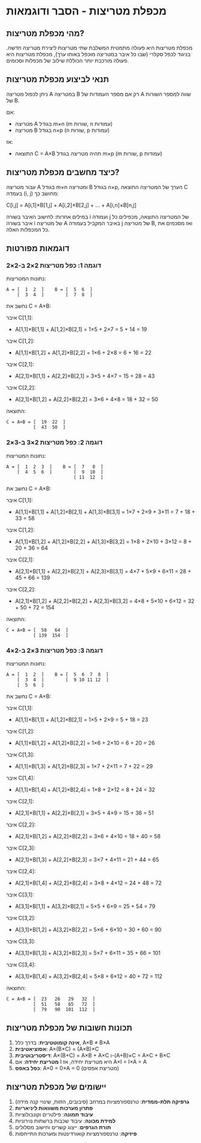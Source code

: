 # מכפלת מטריצות - הסבר ודוגמאות

## מהי מכפלת מטריצות?

מכפלת מטריצות היא פעולה מתמטית המשלבת שתי מטריצות ליצירת מטריצה חדשה. בניגוד לכפל סקלרי (שבו כל איבר במטריצה מוכפל באותו ערך), מכפלת מטריצות היא פעולה מורכבת יותר הכוללת שילוב של מכפלות וסכומים.

## תנאי לביצוע מכפלת מטריצות

ניתן לכפול מטריצה A במטריצה B רק אם מספר העמודות של A שווה למספר השורות של B.

אם:
- מטריצה A בגודל m×n (m שורות, n עמודות)
- מטריצה B בגודל n×p (n שורות, p עמודות)

אז:
- התוצאה C = A×B תהיה מטריצה בגודל m×p (m שורות, p עמודות)

## כיצד מחשבים מכפלת מטריצות?

עבור מטריצה A בגודל m×n ומטריצה B בגודל n×p, הערך של המטריצה התוצאה C בעמדה (i, j) מחושב כך:

C[i,j] = A[i,1]×B[1,j] + A[i,2]×B[2,j] + ... + A[i,n]×B[n,j]

במילים אחרות: לחישוב האיבר בשורה i ועמודה j של המטריצה התוצאה, מכפילים כל איבר בשורה i של מטריצה A באיבר המקביל בעמודה j של מטריצה B, ואז מסכמים את כל המכפלות האלה.

## דוגמאות מפורטות

### דוגמה 1: כפל מטריצות 2×2 ב-2×2

נתונות המטריצות:

```
A = [  1  2  ]    B = [  5  6  ]
    [  3  4  ]        [  7  8  ]
```

נחשב את C = A×B:

איבר C[1,1]:
- A[1,1]×B[1,1] + A[1,2]×B[2,1] = 1×5 + 2×7 = 5 + 14 = 19

איבר C[1,2]:
- A[1,1]×B[1,2] + A[1,2]×B[2,2] = 1×6 + 2×8 = 6 + 16 = 22

איבר C[2,1]:
- A[2,1]×B[1,1] + A[2,2]×B[2,1] = 3×5 + 4×7 = 15 + 28 = 43

איבר C[2,2]:
- A[2,1]×B[1,2] + A[2,2]×B[2,2] = 3×6 + 4×8 = 18 + 32 = 50

התוצאה:
```
C = A×B = [  19  22  ]
          [  43  50  ]
```

### דוגמה 2: כפל מטריצות 2×3 ב-3×2

נתונות המטריצות:

```
A = [  1  2  3  ]    B = [  7   8  ]
    [  4  5  6  ]        [  9  10  ]
                         [ 11  12  ]
```

נחשב את C = A×B:

איבר C[1,1]:
- A[1,1]×B[1,1] + A[1,2]×B[2,1] + A[1,3]×B[3,1] = 1×7 + 2×9 + 3×11 = 7 + 18 + 33 = 58

איבר C[1,2]:
- A[1,1]×B[1,2] + A[1,2]×B[2,2] + A[1,3]×B[3,2] = 1×8 + 2×10 + 3×12 = 8 + 20 + 36 = 64

איבר C[2,1]:
- A[2,1]×B[1,1] + A[2,2]×B[2,1] + A[2,3]×B[3,1] = 4×7 + 5×9 + 6×11 = 28 + 45 + 66 = 139

איבר C[2,2]:
- A[2,1]×B[1,2] + A[2,2]×B[2,2] + A[2,3]×B[3,2] = 4×8 + 5×10 + 6×12 = 32 + 50 + 72 = 154

התוצאה:
```
C = A×B = [  58   64  ]
          [ 139  154  ]
```

### דוגמה 3: כפל מטריצות 3×2 ב-2×4

נתונות המטריצות:

```
A = [  1  2  ]    B = [  5  6  7  8  ]
    [  3  4  ]        [  9 10 11 12  ]
    [  5  6  ]
```

נחשב את C = A×B:

איבר C[1,1]:
- A[1,1]×B[1,1] + A[1,2]×B[2,1] = 1×5 + 2×9 = 5 + 18 = 23

איבר C[1,2]:
- A[1,1]×B[1,2] + A[1,2]×B[2,2] = 1×6 + 2×10 = 6 + 20 = 26

איבר C[1,3]:
- A[1,1]×B[1,3] + A[1,2]×B[2,3] = 1×7 + 2×11 = 7 + 22 = 29

איבר C[1,4]:
- A[1,1]×B[1,4] + A[1,2]×B[2,4] = 1×8 + 2×12 = 8 + 24 = 32

איבר C[2,1]:
- A[2,1]×B[1,1] + A[2,2]×B[2,1] = 3×5 + 4×9 = 15 + 36 = 51

איבר C[2,2]:
- A[2,1]×B[1,2] + A[2,2]×B[2,2] = 3×6 + 4×10 = 18 + 40 = 58

איבר C[2,3]:
- A[2,1]×B[1,3] + A[2,2]×B[2,3] = 3×7 + 4×11 = 21 + 44 = 65

איבר C[2,4]:
- A[2,1]×B[1,4] + A[2,2]×B[2,4] = 3×8 + 4×12 = 24 + 48 = 72

איבר C[3,1]:
- A[3,1]×B[1,1] + A[3,2]×B[2,1] = 5×5 + 6×9 = 25 + 54 = 79

איבר C[3,2]:
- A[3,1]×B[1,2] + A[3,2]×B[2,2] = 5×6 + 6×10 = 30 + 60 = 90

איבר C[3,3]:
- A[3,1]×B[1,3] + A[3,2]×B[2,3] = 5×7 + 6×11 = 35 + 66 = 101

איבר C[3,4]:
- A[3,1]×B[1,4] + A[3,2]×B[2,4] = 5×8 + 6×12 = 40 + 72 = 112

התוצאה:
```
C = A×B = [  23   26   29   32  ]
          [  51   58   65   72  ]
          [  79   90  101  112  ]
```

## תכונות חשובות של מכפלת מטריצות

1. **אינה קומוטטיבית**: בדרך כלל, A×B ≠ B×A
2. **אסוציאטיבית**: A×(B×C) = (A×B)×C
3. **דיסטריבוטיבית**: A×(B+C) = A×B + A×C ו-(A+B)×C = A×C + B×C
4. **מטריצת יחידה**: אם I היא מטריצת יחידה, אז A×I = I×A = A
5. **כפל באפס**: A×0 = 0×A = 0 (מטריצת אפסים)

## יישומים של מכפלת מטריצות

1. **גרפיקה תלת-ממדית**: טרנספורמציות במרחב (סיבובים, הזזות, שינויי קנה מידה)
2. **פתרון מערכות משוואות ליניאריות**
3. **עיבוד תמונה**: פילטרים וקונבולוציות
4. **למידת מכונה**: עיבוד שכבות ברשתות נוירוניות
5. **תורת הגרפים**: ייצוג קשרים וחישוב מסלולים
6. **פיזיקה**: טרנספורמציות קואורדינטות ומערכות התייחסות
